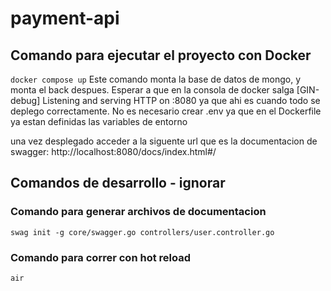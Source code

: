 # payment-api

## Comando para ejecutar el proyecto con Docker
`docker compose up`
Este comando monta la base de datos de mongo, y monta el back despues.
Esperar a que en la consola de docker salga [GIN-debug] Listening and serving HTTP on :8080
ya que ahi es cuando todo se deplego correctamente.
No es necesario crear .env ya que en el Dockerfile ya estan definidas las variables de entorno

una vez desplegado acceder a la siguente url que es la documentacion de swagger:
http://localhost:8080/docs/index.html#/

## Comandos de desarrollo - ignorar
### Comando para generar archivos de documentacion
`swag init -g core/swagger.go controllers/user.controller.go`
### Comando para correr con hot reload
`air`
